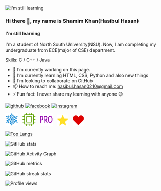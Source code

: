 ![I'm still learning](https://camo.githubusercontent.com/2f94daa30365b106c5496974db607f377f3f1a07ce90564b67a076dce6dc785d/68747470733a2f2f74342e667463646e2e6e65742f6a70672f30342f31392f32362f39372f3336305f465f3431393236393738325f394c73503354516e644d566e5a326a335a685450684d6a6171517046417468392e6a7067)
### Hi there 👋, my name is Shamim Khan(Hasibul Hasan)
#### I'm still learning


I'm a student of North South University(NSU). Now, I am completing my undergraduate from ECE(major of CSE) department.

Skills: C / C++ / Java 


- 🔭 I’m currently working on this page. 
- 🌱 I’m currently learning HTML, CSS, Python and also new things 
- 👯 I’m looking to collaborate on GitHub 
- 📫 How to reach me: hasibul.hasan0210@gmail.com 
- ⚡ Fun fact: I never share my learning with anyone 😉 


[<img src='https://cdn.jsdelivr.net/npm/simple-icons@3.0.1/icons/github.svg' alt='github' height='40'>](https://github.com/shamim-khan0210)  [<img src='https://cdn.jsdelivr.net/npm/simple-icons@3.0.1/icons/facebook.svg' alt='facebook' height='40'>](https://www.facebook.com/https://web.facebook.com/mdshamim.mdshamim.75248)  [<img src='https://cdn.jsdelivr.net/npm/simple-icons@3.0.1/icons/instagram.svg' alt='instagram' height='40'>](https://www.instagram.com/shamim_khan0210/)  

<a href='https://archiveprogram.github.com/'><img src='https://raw.githubusercontent.com/acervenky/animated-github-badges/master/assets/acbadge.gif' width='40' height='40'></a> <a href='https://docs.github.com/en/developers'><img src='https://raw.githubusercontent.com/acervenky/animated-github-badges/master/assets/devbadge.gif' width='40' height='40'></a> <a href='https://github.com/pricing'><img src='https://raw.githubusercontent.com/acervenky/animated-github-badges/master/assets/pro.gif' width='40' height='40'></a> <a href='https://stars.github.com/'><img src='https://raw.githubusercontent.com/acervenky/animated-github-badges/master/assets/starbadge.gif' width='35' height='35'></a> <a href='https://docs.github.com/en/github/supporting-the-open-source-community-with-github-sponsors'><img src='https://raw.githubusercontent.com/acervenky/animated-github-badges/master/assets/sponsorbadge.gif' width='35' height='35'></a> 

[![Top Langs](https://github-readme-stats.vercel.app/api/top-langs/?username=shamim-khan0210)](https://github.com/anuraghazra/github-readme-stats)

![GitHub stats](https://github-readme-stats.vercel.app/api?username=shamim-khan0210&show_icons=true&count_private=true)  

![GitHub Activity Graph](https://activity-graph.herokuapp.com/graph?username=shamim-khan0210)  

![GitHub metrics](https://metrics.lecoq.io/shamim-khan0210)  

![GitHub streak stats](https://streak-stats.demolab.com/?user=shamim-khan0210)  

![Profile views](https://gpvc.arturio.dev/shamim-khan0210)  
